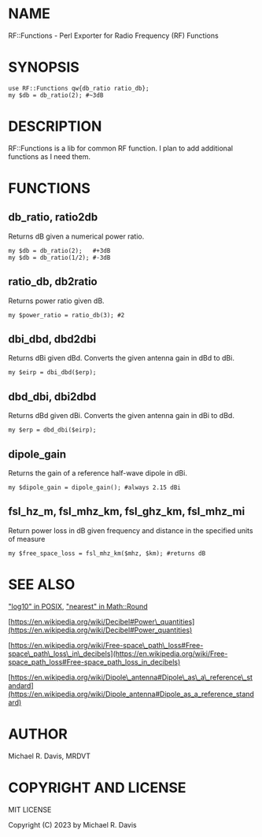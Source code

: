 # NAME

RF::Functions - Perl Exporter for Radio Frequency (RF) Functions

# SYNOPSIS

    use RF::Functions qw{db_ratio ratio_db};
    my $db = db_ratio(2); #~3dB

# DESCRIPTION

RF::Functions is a lib for common RF function.  I plan to add additional functions as I need them.

# FUNCTIONS

## db\_ratio, ratio2db

Returns dB given a numerical power ratio.

    my $db = db_ratio(2);   #+3dB
    my $db = db_ratio(1/2); #-3dB

## ratio\_db, db2ratio

Returns power ratio given dB.

    my $power_ratio = ratio_db(3); #2

## dbi\_dbd, dbd2dbi

Returns dBi given dBd.  Converts the given antenna gain in dBd to dBi. 

    my $eirp = dbi_dbd($erp);

## dbd\_dbi, dbi2dbd

Returns dBd given dBi. Converts the given antenna gain in dBi to dBd.

    my $erp = dbd_dbi($eirp);

## dipole\_gain

Returns the gain of a reference half-wave dipole in dBi.

    my $dipole_gain = dipole_gain(); #always 2.15 dBi

## fsl\_hz\_m, fsl\_mhz\_km, fsl\_ghz\_km, fsl\_mhz\_mi

Return power loss in dB given frequency and distance in the specified units of measure

    my $free_space_loss = fsl_mhz_km($mhz, $km); #returns dB

# SEE ALSO

["log10" in POSIX](https://metacpan.org/pod/POSIX#log10), ["nearest" in Math::Round](https://metacpan.org/pod/Math::Round#nearest)

[https://en.wikipedia.org/wiki/Decibel#Power\_quantities](https://en.wikipedia.org/wiki/Decibel#Power_quantities)

[https://en.wikipedia.org/wiki/Free-space\_path\_loss#Free-space\_path\_loss\_in\_decibels](https://en.wikipedia.org/wiki/Free-space_path_loss#Free-space_path_loss_in_decibels)

[https://en.wikipedia.org/wiki/Dipole\_antenna#Dipole\_as\_a\_reference\_standard](https://en.wikipedia.org/wiki/Dipole_antenna#Dipole_as_a_reference_standard)

# AUTHOR

Michael R. Davis, MRDVT

# COPYRIGHT AND LICENSE

MIT LICENSE

Copyright (C) 2023 by Michael R. Davis
